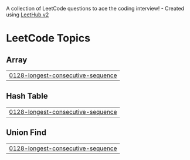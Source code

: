A collection of LeetCode questions to ace the coding interview! - Created using [LeetHub v2](https://github.com/arunbhardwaj/LeetHub-2.0)
<!---LeetCode Topics Start-->
# LeetCode Topics
## Array
|  |
| ------- |
| [0128-longest-consecutive-sequence](https://github.com/SP2481/Leetcode-Problems/tree/master/0128-longest-consecutive-sequence) |
## Hash Table
|  |
| ------- |
| [0128-longest-consecutive-sequence](https://github.com/SP2481/Leetcode-Problems/tree/master/0128-longest-consecutive-sequence) |
## Union Find
|  |
| ------- |
| [0128-longest-consecutive-sequence](https://github.com/SP2481/Leetcode-Problems/tree/master/0128-longest-consecutive-sequence) |
<!---LeetCode Topics End-->